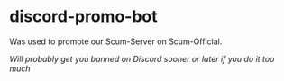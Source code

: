 # discord-promo-bot

Was used to promote our Scum-Server on Scum-Official.

*Will probably get you banned on Discord sooner or later if you do it too much*
